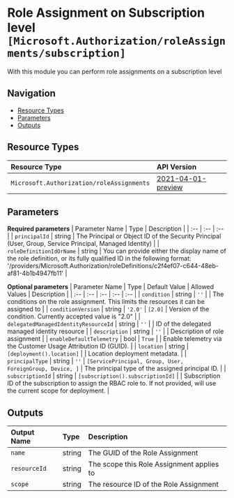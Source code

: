 # Role Assignment on Subscription level `[Microsoft.Authorization/roleAssignments/subscription]`

With this module you can perform role assignments on a subscription level

## Navigation

- [Resource Types](#Resource-Types)
- [Parameters](#Parameters)
- [Outputs](#Outputs)

## Resource Types

| Resource Type | API Version |
| :-- | :-- |
| `Microsoft.Authorization/roleAssignments` | [2021-04-01-preview](https://docs.microsoft.com/en-us/azure/templates/Microsoft.Authorization/roleAssignments) |

## Parameters

**Required parameters**
| Parameter Name | Type | Description |
| :-- | :-- | :-- |
| `principalId` | string | The Principal or Object ID of the Security Principal (User, Group, Service Principal, Managed Identity) |
| `roleDefinitionIdOrName` | string | You can provide either the display name of the role definition, or its fully qualified ID in the following format: '/providers/Microsoft.Authorization/roleDefinitions/c2f4ef07-c644-48eb-af81-4b1b4947fb11' |

**Optional parameters**
| Parameter Name | Type | Default Value | Allowed Values | Description |
| :-- | :-- | :-- | :-- | :-- |
| `condition` | string | `''` |  | The conditions on the role assignment. This limits the resources it can be assigned to |
| `conditionVersion` | string | `'2.0'` | `[2.0]` | Version of the condition. Currently accepted value is "2.0" |
| `delegatedManagedIdentityResourceId` | string | `''` |  | ID of the delegated managed identity resource |
| `description` | string | `''` |  | Description of role assignment |
| `enableDefaultTelemetry` | bool | `True` |  | Enable telemetry via the Customer Usage Attribution ID (GUID). |
| `location` | string | `[deployment().location]` |  | Location deployment metadata. |
| `principalType` | string | `''` | `[ServicePrincipal, Group, User, ForeignGroup, Device, ]` | The principal type of the assigned principal ID. |
| `subscriptionId` | string | `[subscription().subscriptionId]` |  | Subscription ID of the subscription to assign the RBAC role to. If not provided, will use the current scope for deployment. |


## Outputs

| Output Name | Type | Description |
| :-- | :-- | :-- |
| `name` | string | The GUID of the Role Assignment |
| `resourceId` | string | The scope this Role Assignment applies to |
| `scope` | string | The resource ID of the Role Assignment |
